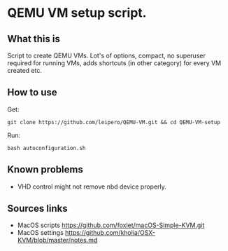 # QEMU VM setup script.

## What this is
Script to create QEMU VMs. Lot's of options, compact, no superuser required for running VMs, adds shortcuts (in other category) for every VM created etc.

## How to use

 Get:
```
git clone https://github.com/leipero/QEMU-VM.git && cd QEMU-VM-setup
```
 Run:
```
bash autoconfiguration.sh
```

## Known problems
- VHD control might not remove nbd device properly.

## Sources links
- MacOS scripts
https://github.com/foxlet/macOS-Simple-KVM.git
- MacOS settings
https://github.com/kholia/OSX-KVM/blob/master/notes.md
